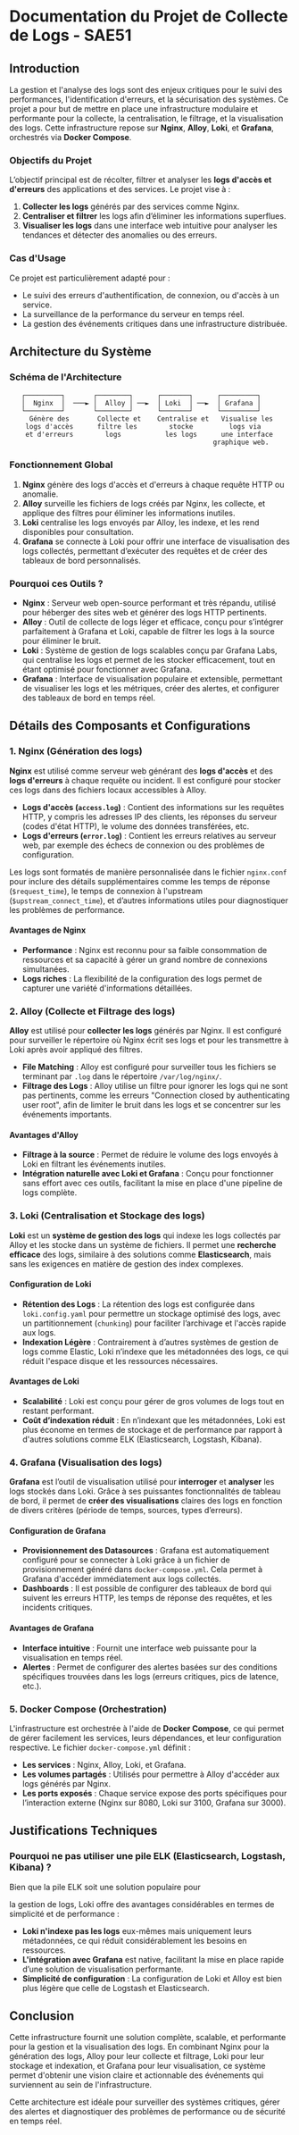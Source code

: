 # Documentation du Projet de Collecte de Logs - SAE51

## Introduction

La gestion et l'analyse des logs sont des enjeux critiques pour le suivi des performances, l'identification d'erreurs, et la sécurisation des systèmes. Ce projet a pour but de mettre en place une infrastructure modulaire et performante pour la collecte, la centralisation, le filtrage, et la visualisation des logs. Cette infrastructure repose sur **Nginx**, **Alloy**, **Loki**, et **Grafana**, orchestrés via **Docker Compose**. 

### Objectifs du Projet

L’objectif principal est de récolter, filtrer et analyser les **logs d'accès et d'erreurs** des applications et des services. Le projet vise à :
1. **Collecter les logs** générés par des services comme Nginx.
2. **Centraliser et filtrer** les logs afin d’éliminer les informations superflues.
3. **Visualiser les logs** dans une interface web intuitive pour analyser les tendances et détecter des anomalies ou des erreurs.

### Cas d'Usage

Ce projet est particulièrement adapté pour :
- Le suivi des erreurs d'authentification, de connexion, ou d'accès à un service.
- La surveillance de la performance du serveur en temps réel.
- La gestion des événements critiques dans une infrastructure distribuée.

## Architecture du Système

### Schéma de l'Architecture

```
   ┌─────────┐       ┌────────┐      ┌───────┐      ┌─────────┐
   │  Nginx  │  ───► │  Alloy │ ──►  │ Loki  │ ──►  │ Grafana │
   └─────────┘       └────────┘      └───────┘      └─────────┘
     Génère des       Collecte et    Centralise et   Visualise les
    logs d'accès      filtre les        stocke         logs via
    et d'erreurs        logs           les logs      une interface
                                                   graphique web.
```

### Fonctionnement Global

1. **Nginx** génère des logs d'accès et d'erreurs à chaque requête HTTP ou anomalie.
2. **Alloy** surveille les fichiers de logs créés par Nginx, les collecte, et applique des filtres pour éliminer les informations inutiles.
3. **Loki** centralise les logs envoyés par Alloy, les indexe, et les rend disponibles pour consultation.
4. **Grafana** se connecte à Loki pour offrir une interface de visualisation des logs collectés, permettant d’exécuter des requêtes et de créer des tableaux de bord personnalisés.

### Pourquoi ces Outils ?

- **Nginx** : Serveur web open-source performant et très répandu, utilisé pour héberger des sites web et générer des logs HTTP pertinents.
- **Alloy** : Outil de collecte de logs léger et efficace, conçu pour s’intégrer parfaitement à Grafana et Loki, capable de filtrer les logs à la source pour éliminer le bruit.
- **Loki** : Système de gestion de logs scalables conçu par Grafana Labs, qui centralise les logs et permet de les stocker efficacement, tout en étant optimisé pour fonctionner avec Grafana.
- **Grafana** : Interface de visualisation populaire et extensible, permettant de visualiser les logs et les métriques, créer des alertes, et configurer des tableaux de bord en temps réel.

## Détails des Composants et Configurations

### 1. **Nginx** (Génération des logs)

**Nginx** est utilisé comme serveur web générant des **logs d'accès** et des **logs d'erreurs** à chaque requête ou incident. Il est configuré pour stocker ces logs dans des fichiers locaux accessibles à Alloy.

- **Logs d'accès (`access.log`)** : Contient des informations sur les requêtes HTTP, y compris les adresses IP des clients, les réponses du serveur (codes d'état HTTP), le volume des données transférées, etc.
- **Logs d'erreurs (`error.log`)** : Contient les erreurs relatives au serveur web, par exemple des échecs de connexion ou des problèmes de configuration.

Les logs sont formatés de manière personnalisée dans le fichier `nginx.conf` pour inclure des détails supplémentaires comme les temps de réponse (`$request_time`), le temps de connexion à l'upstream (`$upstream_connect_time`), et d’autres informations utiles pour diagnostiquer les problèmes de performance.

#### Avantages de Nginx
- **Performance** : Nginx est reconnu pour sa faible consommation de ressources et sa capacité à gérer un grand nombre de connexions simultanées.
- **Logs riches** : La flexibilité de la configuration des logs permet de capturer une variété d'informations détaillées.

### 2. **Alloy** (Collecte et Filtrage des logs)

**Alloy** est utilisé pour **collecter les logs** générés par Nginx. Il est configuré pour surveiller le répertoire où Nginx écrit ses logs et pour les transmettre à Loki après avoir appliqué des filtres.

- **File Matching** : Alloy est configuré pour surveiller tous les fichiers se terminant par `.log` dans le répertoire `/var/log/nginx/`.
- **Filtrage des Logs** : Alloy utilise un filtre pour ignorer les logs qui ne sont pas pertinents, comme les erreurs "Connection closed by authenticating user root", afin de limiter le bruit dans les logs et se concentrer sur les événements importants.

#### Avantages d'Alloy
- **Filtrage à la source** : Permet de réduire le volume des logs envoyés à Loki en filtrant les événements inutiles.
- **Intégration naturelle avec Loki et Grafana** : Conçu pour fonctionner sans effort avec ces outils, facilitant la mise en place d'une pipeline de logs complète.

### 3. **Loki** (Centralisation et Stockage des logs)

**Loki** est un **système de gestion des logs** qui indexe les logs collectés par Alloy et les stocke dans un système de fichiers. Il permet une **recherche efficace** des logs, similaire à des solutions comme **Elasticsearch**, mais sans les exigences en matière de gestion des index complexes.

#### Configuration de Loki
- **Rétention des Logs** : La rétention des logs est configurée dans `loki.config.yaml` pour permettre un stockage optimisé des logs, avec un partitionnement (`chunking`) pour faciliter l’archivage et l'accès rapide aux logs.
- **Indexation Légère** : Contrairement à d’autres systèmes de gestion de logs comme Elastic, Loki n’indexe que les métadonnées des logs, ce qui réduit l'espace disque et les ressources nécessaires.

#### Avantages de Loki
- **Scalabilité** : Loki est conçu pour gérer de gros volumes de logs tout en restant performant.
- **Coût d’indexation réduit** : En n’indexant que les métadonnées, Loki est plus économe en termes de stockage et de performance par rapport à d'autres solutions comme ELK (Elasticsearch, Logstash, Kibana).

### 4. **Grafana** (Visualisation des logs)

**Grafana** est l’outil de visualisation utilisé pour **interroger** et **analyser** les logs stockés dans Loki. Grâce à ses puissantes fonctionnalités de tableau de bord, il permet de **créer des visualisations** claires des logs en fonction de divers critères (période de temps, sources, types d’erreurs).

#### Configuration de Grafana
- **Provisionnement des Datasources** : Grafana est automatiquement configuré pour se connecter à Loki grâce à un fichier de provisionnement généré dans `docker-compose.yml`. Cela permet à Grafana d'accéder immédiatement aux logs collectés.
- **Dashboards** : Il est possible de configurer des tableaux de bord qui suivent les erreurs HTTP, les temps de réponse des requêtes, et les incidents critiques.

#### Avantages de Grafana
- **Interface intuitive** : Fournit une interface web puissante pour la visualisation en temps réel.
- **Alertes** : Permet de configurer des alertes basées sur des conditions spécifiques trouvées dans les logs (erreurs critiques, pics de latence, etc.).

### 5. **Docker Compose** (Orchestration)

L'infrastructure est orchestrée à l'aide de **Docker Compose**, ce qui permet de gérer facilement les services, leurs dépendances, et leur configuration respective. Le fichier `docker-compose.yml` définit :
- **Les services** : Nginx, Alloy, Loki, et Grafana.
- **Les volumes partagés** : Utilisés pour permettre à Alloy d'accéder aux logs générés par Nginx.
- **Les ports exposés** : Chaque service expose des ports spécifiques pour l’interaction externe (Nginx sur 8080, Loki sur 3100, Grafana sur 3000).

## Justifications Techniques

### Pourquoi ne pas utiliser une pile ELK (Elasticsearch, Logstash, Kibana) ?
Bien que la pile ELK soit une solution populaire pour

 la gestion de logs, Loki offre des avantages considérables en termes de simplicité et de performance :
- **Loki n'indexe pas les logs** eux-mêmes mais uniquement leurs métadonnées, ce qui réduit considérablement les besoins en ressources.
- **L'intégration avec Grafana** est native, facilitant la mise en place rapide d’une solution de visualisation performante.
- **Simplicité de configuration** : La configuration de Loki et Alloy est bien plus légère que celle de Logstash et Elasticsearch.

## Conclusion

Cette infrastructure fournit une solution complète, scalable, et performante pour la gestion et la visualisation des logs. En combinant Nginx pour la génération des logs, Alloy pour leur collecte et filtrage, Loki pour leur stockage et indexation, et Grafana pour leur visualisation, ce système permet d'obtenir une vision claire et actionnable des événements qui surviennent au sein de l'infrastructure.

Cette architecture est idéale pour surveiller des systèmes critiques, gérer des alertes et diagnostiquer des problèmes de performance ou de sécurité en temps réel.

